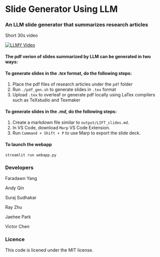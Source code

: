 # Slide Generator Using LLM

### An LLM slide generator that summarizes research articles

Short 30s video

[![LLMY Video](https://img.youtube.com/vi/IcEGcZFxXbw/0.jpg)](https://www.youtube.com/watch?v=IcEGcZFxXbw)


#### The pdf verion of slides summarized by LLM can be generated in two ways:

#### To generate slides in the *.tex* format, do the following steps:
1. Place the pdf files of research articles under the `pdf` folder
2. Run `./pdf_gen.sh` to generate slides in `.tex` format
3. Upload `.tex` to overleaf or generate pdf locally using LaTex compilers such as TeXstudio and Texmaker

#### To generate slides in the *.md*, do the following steps:
1. Create a markdown file similar to `output/LIFT_slides.md`.
2. In VS Code, download `Marp` VS Code Extension.
3. Run `Command + Shift + P` to use Marp to export the slide deck.

#### To launch the webapp
```
streamlit run webapp.py  
```

### Developers
Faradawn Yang

Andy Qin

Suraj Sudhakar

Ray Zhu

Jaehee Park

Victor Chen

### Licence
This code is licened under the MIT license.
